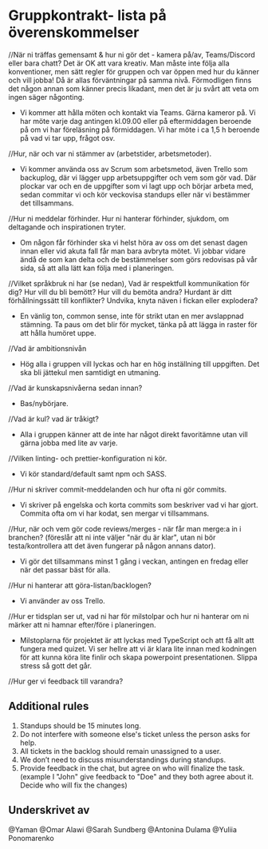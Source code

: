 # Gruppkontrakt- lista på överenskommelser

//När ni träffas gemensamt & hur ni gör det - kamera på/av, Teams/Discord eller bara chatt? Det är OK att vara kreativ. Man måste inte följa alla konventioner, men sätt regler för gruppen och var öppen med hur du känner och vill jobba! Då är allas förväntningar på samma nivå. Förmodligen finns det någon annan som känner precis likadant, men det är ju svårt att veta om ingen säger någonting.

- Vi kommer att hålla möten och kontakt via Teams. Gärna kameror på. Vi har möte varje dag antingen kl.09.00 eller på eftermiddagen beroende på om vi har föreläsning på förmiddagen. Vi har möte i ca 1,5 h beroende på vad vi tar upp, frågot osv.

//Hur, när och var ni stämmer av (arbetstider, arbetsmetoder).

- Vi kommer använda oss av Scrum som arbetsmetod, även Trello som backuplog, där vi lägger upp arbetsuppgifter och vem som gör vad. Där plockar var och en de uppgifter som vi lagt upp och börjar arbeta med, sedan commitar vi och kör veckovisa standups eller när vi bestämmer det tillsammans.

//Hur ni meddelar förhinder. Hur ni hanterar förhinder, sjukdom, om deltagande och inspirationen tryter.

- Om någon får förhinder ska vi helst höra av oss om det senast dagen innan eller vid akuta fall får man bara avbryta mötet. Vi jobbar vidare ändå de som kan delta och de bestämmelser som görs redovisas på vår sida, så att alla lätt kan följa med i planeringen.

//Vilket språkbruk ni har (se nedan),
Vad är respektfull kommunikation för dig?
Hur vill du bli bemött? Hur vill du bemöta andra?
Hurdant är ditt förhållningssätt till konflikter? Undvika, knyta näven i fickan eller explodera?

- En vänlig ton, common sense, inte för strikt utan en mer avslappnad stämning. Ta paus om det blir för mycket, tänka på att lägga in raster för att hålla humöret uppe.

//Vad är ambitionsnivån

- Hög alla i gruppen vill lyckas och har en hög inställning till uppgiften. Det ska bli jättekul men samtidigt en utmaning.

//Vad är kunskapsnivåerna sedan innan?

- Bas/nybörjare.

//Vad är kul? vad är tråkigt?

- Alla i gruppen känner att de inte har något direkt favoritämne utan vill gärna jobba med lite av varje.

//Vilken linting- och prettier-konfiguration ni kör.

- Vi kör standard/default samt npm och SASS.

//Hur ni skriver commit-meddelanden och hur ofta ni gör commits.

- Vi skriver på engelska och korta commits som beskriver vad vi har gjort. Commita ofta om vi har kodat, sen mergar vi tillsammans.

//Hur, när och vem gör code reviews/merges - när får man merge:a in i branchen? (föreslår att ni inte väljer "när du är klar", utan ni bör testa/kontrollera att det även fungerar på någon annans dator).

- Vi gör det tillsammans minst 1 gång i veckan, antingen en fredag eller när det passar bäst för alla.

//Hur ni hanterar att göra-listan/backlogen?

- Vi använder av oss Trello.

//Hur er tidsplan ser ut, vad ni har för milstolpar och hur ni hanterar om ni märker att ni hamnar efter/före i planeringen.

- Milstoplarna för projektet är att lyckas med TypeScript och att få allt att fungera med quizet. Vi ser hellre att vi är klara lite innan med kodningen för att kunna köra lite finlir och skapa powerpoint presentationen. Slippa stress så gott det går.

//Hur ger vi feedback till varandra?

## Additional rules

1. Standups should be 15 minutes long.
2. Do not interfere with someone else's ticket unless the person asks for help.
3. All tickets in the backlog should remain unassigned to a user.
4. We don’t need to discuss misunderstandings during standups.
5. Provide feedback in the chat, but agree on who will finalize the task.
   (example I "John" give feedback to "Doe" and they both agree about it. Decide who will fix the changes)

## Underskrivet av

@Yaman
@Omar Alawi
@Sarah Sundberg
@Antonina Dulama
@Yuliia Ponomarenko
